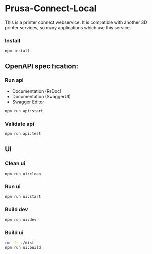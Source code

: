 # Prusa-Connect-Local
This is a printer connect webservice. It is compatible with another 3D printer services, so many applications which use this service.

### Install
```bash
npm install
```

## OpenAPI specification:

### Run api
  - Documentation (ReDoc)
  - Documentation (SwaggerUI)
  - Swagger Editor
```bash
npm run api:start
```

### Validate api
```bash
npm run api:test
```

## UI

### Clean ui
```bash
npm run ui:clean
```

### Run ui
```bash
npm run ui:start
```

### Build dev
```bash
npm run ui:dev
```

### Build ui
```bash
rm -fr ./dist
npm run ui:build
```
